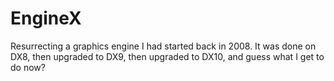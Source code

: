 # EngineX
Resurrecting a graphics engine I had started back in 2008.
It was done on DX8, then upgraded to DX9, then upgraded to DX10, and guess what I get to do now?



